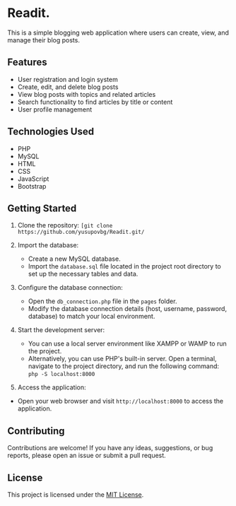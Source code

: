 # Readit.

This is a simple blogging web application where users can create, view, and manage their blog posts.

## Features

- User registration and login system
- Create, edit, and delete blog posts
- View blog posts with topics and related articles
- Search functionality to find articles by title or content
- User profile management

## Technologies Used

- PHP
- MySQL
- HTML
- CSS
- JavaScript
- Bootstrap

## Getting Started

1. Clone the repository: `[git clone https://github.com/yusupovbg/Readit.git/`


2. Import the database:

   - Create a new MySQL database.
   - Import the `database.sql` file located  in the project root directory to set up the necessary tables and data.

3. Configure the database connection:

   - Open the `db_connection.php` file in the `pages` folder.
   - Modify the database connection details (host, username, password, database) to match your local environment.

4. Start the development server:

   - You can use a local server environment like XAMPP or WAMP to run the project.
   - Alternatively, you can use PHP's built-in server. Open a terminal, navigate to the project directory, and run the following command: `php -S localhost:8000`


5. Access the application:

- Open your web browser and visit `http://localhost:8000` to access the application.

## Contributing

Contributions are welcome! If you have any ideas, suggestions, or bug reports, please open an issue or submit a pull request.

## License

This project is licensed under the [MIT License](LICENSE).
